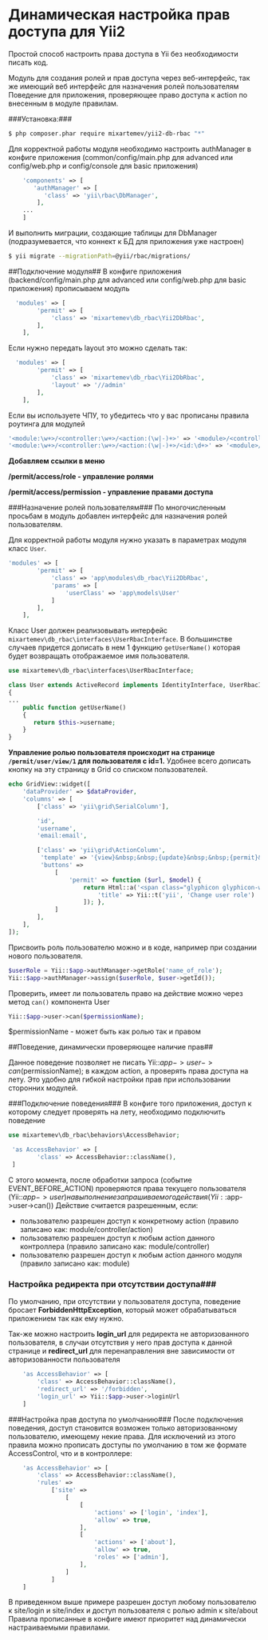 Динамическая настройка прав доступа для Yii2
============

Простой способ настроить права доступа в Yii без необходимости писать код.

Модуль для создания ролей и прав доступа через веб-интерфейс, так же имеющий веб интерфейс для назначения ролей пользователям
Поведение для приложения, проверяющее право доступа к action по внесенным в модуле правилам.

###Установка:###
```bash
$ php composer.phar require mixartemev/yii2-db-rbac "*"
```

Для корректной работы модуля необходимо настроить authManager в конфиге приложения (common/config/main.php для advanced или config/web.php и config/console  для basic приложения)
```php
    'components' => [
       'authManager' => [
          'class' => 'yii\rbac\DbManager',
        ],
    ...
    ]
```

И выполнить миграции, создающие таблицы для DbManager (подразумевается, что коннект к БД для приложения уже настроен)
```bash
$ yii migrate --migrationPath=@yii/rbac/migrations/
```

##Подключение модуля##
В конфиге приложения (backend/config/main.php для advanced или config/web.php для basic приложения) прописываем модуль
```php
  'modules' => [
        'permit' => [
            'class' => 'mixartemev\db_rbac\Yii2DbRbac',
        ],
    ],
```
Если нужно передать layout это можно сделать так:
```php
  'modules' => [
        'permit' => [
            'class' => 'mixartemev\db_rbac\Yii2DbRbac',
            'layout' => '//admin'
        ],
    ],
```

Если вы используете ЧПУ, то убедитесь что у вас прописаны правила роутинга для модулей
```php
'<module:\w+>/<controller:\w+>/<action:(\w|-)+>' => '<module>/<controller>/<action>',
'<module:\w+>/<controller:\w+>/<action:(\w|-)+>/<id:\d+>' => '<module>/<controller>/<action>',
```

**Добавляем ссылки в меню**

**/permit/access/role - управление ролями**

**/permit/access/permission - управление правами доступа**

###Назначение ролей пользователям###
По многочисленным просьбам в модуль добавлен интерфейс для назначения ролей пользователям. 

Для корректной работы модуля нужно указать в параметрах модуля класс `User`.
```php
'modules' => [
        'permit' => [
            'class' => 'app\modules\db_rbac\Yii2DbRbac',
            'params' => [
                'userClass' => 'app\models\User'
            ]
        ],
    ],
```

Класс User должен реализовывать интерфейс `mixartemev\db_rbac\interfaces\UserRbacInterface`.
В большинстве случаев придется дописать в нем 1 функцию `getUserName()` которая будет возвращать отображаемое имя пользователя.
```php
use mixartemev\db_rbac\interfaces\UserRbacInterface;

class User extends ActiveRecord implements IdentityInterface, UserRbacInterface
{
...
    public function getUserName()
    {
       return $this->username;
    }
}
```

**Управление ролью пользователя происходит на странице `/permit/user/view/1` для пользователя с id=1.**
Удобнее всего дописать кнопку на эту страницу в Grid со списком пользователей.
```php
echo GridView::widget([
    'dataProvider' => $dataProvider,
    'columns' => [
        ['class' => 'yii\grid\SerialColumn'],

        'id',
        'username',
        'email:email',

        ['class' => 'yii\grid\ActionColumn',
         'template' => '{view}&nbsp;&nbsp;{update}&nbsp;&nbsp;{permit}&nbsp;&nbsp;{delete}',
         'buttons' =>
             [
                 'permit' => function ($url, $model) {
                     return Html::a('<span class="glyphicon glyphicon-wrench"></span>', Url::to(['/permit/user/view', 'id' => $model->id]), [
                         'title' => Yii::t('yii', 'Change user role')
                     ]); },
             ]
        ],
    ],
]);
```

Присвоить роль пользователю можно и в коде, например при создании нового пользователя. 
```php
$userRole = Yii::$app->authManager->getRole('name_of_role');
Yii::$app->authManager->assign($userRole, $user->getId());
```

Проверить, имеет ли пользователь право на действие можно через метод `can()` компонента User
```php
Yii::$app->user->can($permissionName);
```
$permissionName - может быть как ролью так и правом

##Поведение, динамически проверяющее наличие прав##

Данное поведение позволяет не писать Yii::$app->user->can($permissionName); в каждом action, а проверять права доступа на лету.
Это удобно для гибкой настройки прав при использовании сторонних модулей.

###Подключение поведения###
В конфиге того приложения, доступ к которому следует проверять на лету, необходимо подключить поведение
```php
use mixartemev\db_rbac\behaviors\AccessBehavior;

 'as AccessBehavior' => [
        'class' => AccessBehavior::className(),
 ]
```
С этого момента, после обработки запроса (событие EVENT_BEFORE_ACTION) проверяются права текущего пользователя (Yii::$app->user) на выполнение запрашиваемого действия (Yii::$app->user->can())
Действие считается разрешенным, если:
 - пользователю разрешен доступ к конкретному action (правило записано как: module/controller/action)
 - пользователю разрешен доступ к любым action данного контроллера (правило записано как: module/controller)
 - пользователю разрешен доступ к любым action данного модуля (правило записано как: module)

### Настройка редиректа при отсутствии доступа###
По умолчанию, при отсутствии у пользователя доступа, поведение бросает **ForbiddenHttpException**, который может обрабатываться приложением так как ему нужно.

Так-же можно настроить **login_url** для редиректа не авторизованного пользователя, в случаи отсутствия у него прав доступа к данной странице и **redirect_url** для перенаправления вне зависимости от авторизованности пользователя
```php
    'as AccessBehavior' => [
        'class' => AccessBehavior::className(),
        'redirect_url' => '/forbidden',
        'login_url' => Yii::$app->user->loginUrl
    ]
```

###Настройка прав доступа по умолчанию###
После подключения поведения, доступ становится возможен только авторизованному пользователю, имеющему некие права.
Для исключений из этого правила можно прописать доступы по умолчанию в том же формате AccessControl, что и в контроллере:
```php
    'as AccessBehavior' => [
        'class' => AccessBehavior::className(),
        'rules' =>
            ['site' =>
                [
                    [
                        'actions' => ['login', 'index'],
                        'allow' => true,
                    ],
                    [
                        'actions' => ['about'],
                        'allow' => true,
                        'roles' => ['admin'],
                    ],
                ]
            ]
    ]
```
В приведенном выше примере разрешен доступ любому пользователю к site/login и site/index и доступ пользователя с ролью admin к site/about
Правила прописанные в конфиге имеют приоритет над динамически настраиваемыми правилами.